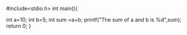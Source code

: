 #include<stdio.h>
int main(){ 

int a=10;
int b=5;
int sum =a+b;
printf("The sum of a and b is %d",sum);
return 0;
}